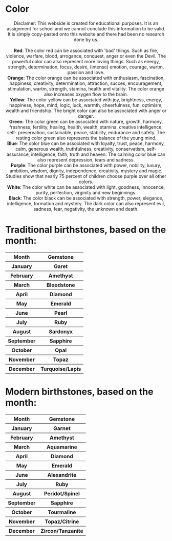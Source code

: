 <!DOCTYPE html>
<head>
  <title>Color</title>
  <style>
    p {
    text-align: center;
    font-size: 10 px;
    }
  </style>
  <body>
    <h1>Color</h1>
    <p>Disclamer: This webside is created for educational purposes. It is an assignment for school and we cannot conclude this information to be valid. It is simply            copy-pasted onto this website and there had been no research done by us. <br><br>
      <b>Red</b>: The color red can be associated with 'bad' things. Such as fire, violence, warfare, blood, arrogance, conquest, anger or even the Devil. The powerful         color can also represent more loving things. Such as energy, strength, determination, focus, desire, (intense) emotion, courage, wartm, passion and love. <br>
      <b>Orange</b>: The color orange can be associated with enthusiasm, fascination, happiness, creativity, determination, attraction, succes, encouragement,                 stimulation, wartm, strength, stamina, health and vitality. The color orange also increases oxygen flow to the brain. <br>
      <b>Yellow</b>: The color yellow can be associated with joy, brightness, energy, happiness, hope, mind, logic, luck, warmth, cheerfulness, fun, optimism, wealth and       friendship. The bright color can also be associated with anger or danger. <br>
      <b>Green</b>: The color green can be associated with nature, growth, harmony, freshness, fertility, healing, health, wealth, stamina, creative intelligence, self-       preservation, sustainable, peace, stability, endurance and safety. The resting color green also represents the balance of the young mind. <br>
      <b>Blue</b>: The color blue can be associated with loyalty, trust, peace, harmony, calm, generous wealth, truthfulness, creativity, conservatism, self-assurance,         intelligence, faith, truth and heaven. The calming color blue can also represent depression, tears and sadness. <br>
      <b>Purple</b>: The color purple can be associated with power, nobility, luxury, ambition, wisdom, dignity, independence, creativity, mystery and magic. Studies           show that nearly 75 percent of children choose purple over all other colors. <br>
      <b>White</b>: The color white can be associated with light, goodness, innocence, purity, perfection, virginity and new beginnings. <br>
      <b>Black</b>: The color black can be associated with strength, power, elegance, intelligence, formation and mystery. The dark color can also represent evil,             sadness, fear, negativity, the unknown and death. <br>
    <h1>Traditional birthstones, based on the month:</h1>
      <table>
        <tr>
          <th>Month</th>
          <th>Gemstone</th>
        </tr>
        <tr>
          <th>January</th>
          <th>Garet</th>
        </tr>
        <tr>
          <th>February</th>
          <th>Amethyst</th>
        </tr>
        <tr>
          <th>March</th>
          <th>Bloodstone</th>
        </tr>
        <tr>
          <th>April</th>
          <th>Diamond</th>
        </tr>
        <tr>
          <th>May</th>
          <th>Emerald</th>
        </tr>
        <tr>
          <th>June</th>
          <th>Pearl</th>
        </tr>
        <tr>
          <th>July</th>
          <th>Ruby</th>
        </tr>
        <tr>
          <th>August</th>
          <th>Sardonyx</th>
        </tr>
        <tr>
          <th>September</th>
          <th>Sapphire</th>
        </tr>
        <tr>
          <th>October</th>
          <th>Opal</th>
        </tr>
        <tr>
          <th>November</th>
          <th>Topaz</th>
        </tr>
        <tr>
          <th>December</th>
          <th>Turquoise/Lapis</th>
        </tr>
    </table>
    <h1>Modern birthstones, based on the month:</h1>
    <table>
      <tr>
        <th>Month</th>
        <th>Gemstone</th>
      </tr>
      <tr>
        <th>January</th>
        <th>Garnet</th>
      </tr>
      <tr>
        <th>February</th>
        <th>Amethyst</th>
      </tr>
      <tr>
        <th>March</th>
        <th>Aquamarine</th>
      </tr>
      <tr>
        <th>April</th>
        <th>Diamond</th>
      </tr>
      <tr>
        <th>May</th>
        <th>Emerald</th>
      </tr>
      <tr>
        <th>June</th>
        <th>Alexandrite</th>
      </tr>
      <tr>
        <th>July</th>
        <th>Ruby</th>
      </tr>
      <tr>
        <th>August</th>
        <th>Peridot/Spinel</th>
      </tr>
      <tr>
        <th>September</th>
        <th>Sapphire</th>
      </tr>
      <tr>
        <th>October</th>
        <th>Tourmaline</th>
      </tr>
      <tr>
        <th>November</th>
        <th>Topaz/Citrine</th>
      </tr>
      <tr>
        <th>December</th>
        <th>Zircon/Tanzanite</th>
      </tr>
    </table>
    </p>
  </body>
       
